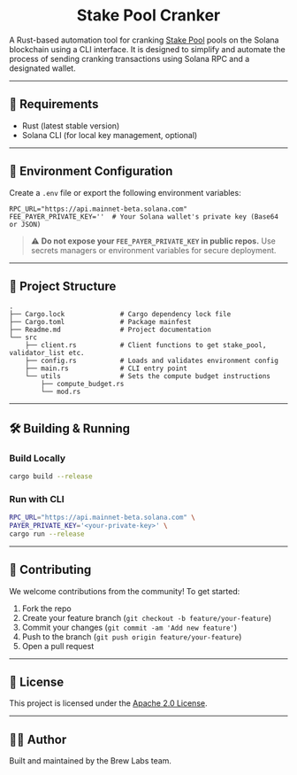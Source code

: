 <div align="center">
    
# Stake Pool Cranker

</div>


A Rust-based automation tool for cranking [Stake Pool](https://spl.solana.com/stake-pool/cli) pools on the Solana blockchain using a CLI interface. It is designed to simplify and automate the process of sending cranking transactions using Solana RPC and a designated wallet.

---

## 🧪 Requirements

- Rust (latest stable version)
- Solana CLI (for local key management, optional)

---

## 🔧 Environment Configuration

Create a `.env` file or export the following environment variables:

```env
RPC_URL="https://api.mainnet-beta.solana.com"
FEE_PAYER_PRIVATE_KEY=''  # Your Solana wallet's private key (Base64 or JSON)
```

<!-- ```` -->

> ⚠️ **Do not expose your `FEE_PAYER_PRIVATE_KEY` in public repos.** Use secrets managers or environment variables for secure deployment.

---

## 📁 Project Structure

```
.
├── Cargo.lock              # Cargo dependency lock file
├── Cargo.toml              # Package mainfest
├── Readme.md               # Project documentation
└── src                     
    ├── client.rs           # Client functions to get stake_pool, validator_list etc.
    ├── config.rs           # Loads and validates environment config
    ├── main.rs             # CLI entry point
    └── utils               # Sets the compute budget instructions
        ├── compute_budget.rs
        └── mod.rs
```

---

## 🛠️ Building & Running

### Build Locally

```bash
cargo build --release
```

### Run with CLI

```bash
RPC_URL="https://api.mainnet-beta.solana.com" \
PAYER_PRIVATE_KEY='<your-private-key>' \
cargo run --release
```
---

## 🤝 Contributing

We welcome contributions from the community! To get started:

1. Fork the repo
2. Create your feature branch (`git checkout -b feature/your-feature`)
3. Commit your changes (`git commit -am 'Add new feature'`)
4. Push to the branch (`git push origin feature/your-feature`)
5. Open a pull request

---

## 📝 License

This project is licensed under the [Apache 2.0 License](LICENSE).

---

## 👨‍💻 Author

Built and maintained by the Brew Labs team.

